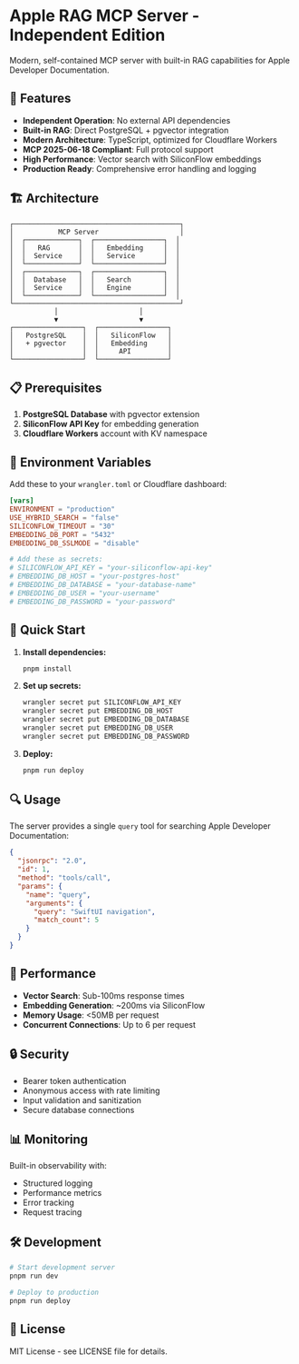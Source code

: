 # Apple RAG MCP Server - Independent Edition

Modern, self-contained MCP server with built-in RAG capabilities for Apple Developer Documentation.

## 🚀 Features

- **Independent Operation**: No external API dependencies
- **Built-in RAG**: Direct PostgreSQL + pgvector integration
- **Modern Architecture**: TypeScript, optimized for Cloudflare Workers
- **MCP 2025-06-18 Compliant**: Full protocol support
- **High Performance**: Vector search with SiliconFlow embeddings
- **Production Ready**: Comprehensive error handling and logging

## 🏗️ Architecture

```
┌─────────────────────────────────────────┐
│           MCP Server                    │
│  ┌─────────────┐  ┌─────────────────┐  │
│  │   RAG       │  │   Embedding     │  │
│  │  Service    │  │   Service       │  │
│  └─────────────┘  └─────────────────┘  │
│  ┌─────────────┐  ┌─────────────────┐  │
│  │  Database   │  │   Search        │  │
│  │  Service    │  │   Engine        │  │
│  └─────────────┘  └─────────────────┘  │
└─────────────────────────────────────────┘
           │                    │
           ▼                    ▼
┌─────────────────┐  ┌─────────────────┐
│   PostgreSQL    │  │   SiliconFlow   │
│   + pgvector    │  │   Embedding     │
│                 │  │     API         │
└─────────────────┘  └─────────────────┘
```

## 📋 Prerequisites

1. **PostgreSQL Database** with pgvector extension
2. **SiliconFlow API Key** for embedding generation
3. **Cloudflare Workers** account with KV namespace

## 🔧 Environment Variables

Add these to your `wrangler.toml` or Cloudflare dashboard:

```toml
[vars]
ENVIRONMENT = "production"
USE_HYBRID_SEARCH = "false"
SILICONFLOW_TIMEOUT = "30"
EMBEDDING_DB_PORT = "5432"
EMBEDDING_DB_SSLMODE = "disable"

# Add these as secrets:
# SILICONFLOW_API_KEY = "your-siliconflow-api-key"
# EMBEDDING_DB_HOST = "your-postgres-host"
# EMBEDDING_DB_DATABASE = "your-database-name"
# EMBEDDING_DB_USER = "your-username"
# EMBEDDING_DB_PASSWORD = "your-password"
```

## 🚀 Quick Start

1. **Install dependencies:**
   ```bash
   pnpm install
   ```

2. **Set up secrets:**
   ```bash
   wrangler secret put SILICONFLOW_API_KEY
   wrangler secret put EMBEDDING_DB_HOST
   wrangler secret put EMBEDDING_DB_DATABASE
   wrangler secret put EMBEDDING_DB_USER
   wrangler secret put EMBEDDING_DB_PASSWORD
   ```

3. **Deploy:**
   ```bash
   pnpm run deploy
   ```

## 🔍 Usage

The server provides a single `query` tool for searching Apple Developer Documentation:

```json
{
  "jsonrpc": "2.0",
  "id": 1,
  "method": "tools/call",
  "params": {
    "name": "query",
    "arguments": {
      "query": "SwiftUI navigation",
      "match_count": 5
    }
  }
}
```

## 🎯 Performance

- **Vector Search**: Sub-100ms response times
- **Embedding Generation**: ~200ms via SiliconFlow
- **Memory Usage**: <50MB per request
- **Concurrent Connections**: Up to 6 per request

## 🔒 Security

- Bearer token authentication
- Anonymous access with rate limiting
- Input validation and sanitization
- Secure database connections

## 📊 Monitoring

Built-in observability with:
- Structured logging
- Performance metrics
- Error tracking
- Request tracing

## 🛠️ Development

```bash
# Start development server
pnpm run dev

# Deploy to production
pnpm run deploy
```

## 📝 License

MIT License - see LICENSE file for details.
